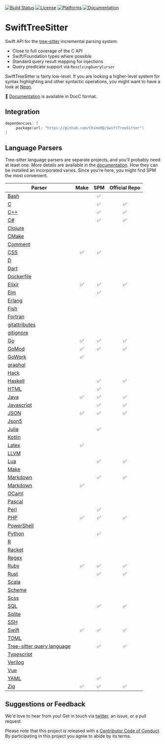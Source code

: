 [![Build Status][build status badge]][build status]
[![License][license badge]][license]
[![Platforms][platforms badge]][platforms]
[![Documentation][documentation badge]][documentation]

# SwiftTreeSitter

Swift API for the [tree-sitter](https://tree-sitter.github.io/) incremental parsing system.

- Close to full coverage of the C API
- Swift/Foundation types where possible
- Standard query result mapping for injections
- Query predicate support via `ResolvingQueryCursor`

SwiftTreeSitter is fairly low-level. If you are looking a higher-level system for syntax highlighting and other syntactic operations, you might want to have a look at [Neon](https://github.com/ChimeHQ/Neon).

📖 [Documentation][documentation] is available in DocC format.

## Integration

```swift
dependencies: [
    .package(url: "https://github.com/ChimeHQ/SwiftTreeSitter")
]
```

## Language Parsers

Tree-sitter language parsers are separate projects, and you'll probably need at least one. More details are available in the [documentation][documentation]. How they can be installed an incorporated varies. Since you're here, you might find SPM the most convenient.

| Parser | Make | SPM | Official Repo |
| --- | :---: | :---: | :---: |
| [Bash](https://github.com/lukepistrol/tree-sitter-bash/tree/feature/spm) | | ✅ | |
| [C](https://github.com/tree-sitter/tree-sitter-c) | | ✅ | ✅ |
| [C++](https://github.com/tree-sitter/tree-sitter-cpp) | | ✅ | ✅ |
| [C#](https://github.com/tree-sitter/tree-sitter-c-sharp) | | ✅ | ✅ |
| [Clojure](https://github.com/sogaiu/tree-sitter-clojure) | | | |
| [CMake](https://github.com/uyha/tree-sitter-cmake) | | | |
| [Comment](https://github.com/stsewd/tree-sitter-comment) | | | |
| [CSS](https://github.com/lukepistrol/tree-sitter-css/tree/feature/spm) | ✅ | ✅ | |
| [D](https://github.com/CyberShadow/tree-sitter-d) | | | |
| [Dart](https://github.com/UserNobody14/tree-sitter-dart) | | | |
| [Dockerfile](https://github.com/camdencheek/tree-sitter-dockerfile) | | | |
| [Elixir](https://github.com/elixir-lang/tree-sitter-elixir) | ✅ | ✅ | ✅ |
| [Elm](https://github.com/mattmassicotte/tree-sitter-elm/tree/feature/spm) | | ✅ | |
| [Erlang](https://github.com/AbstractMachinesLab/tree-sitter-erlang) | | | |
| [Fish](https://github.com/ram02z/tree-sitter-fish) | | | |
| [Fortran](https://github.com/stadelmanma/tree-sitter-fortran) | | | |
| [gitattributes](https://github.com/ObserverOfTime/tree-sitter-gitattributes) | | | |
| [gitignore](https://github.com/shunsambongi/tree-sitter-gitignore) | | | |
| [Go](https://github.com/tree-sitter/tree-sitter-go) | ✅ | ✅ | ✅ |
| [GoMod](https://github.com/camdencheek/tree-sitter-go-mod) | ✅ | ✅ | ✅ |
| [GoWork](https://github.com/omertuc/tree-sitter-go-work) | ✅ | | |
| [graphql](https://github.com/bkegley/tree-sitter-graphql) | | | |
| [Hack](https://github.com/slackhq/tree-sitter-hack) | | | |
| [Haskell](https://github.com/tree-sitter/tree-sitter-haskell) | | ✅ | ✅ |
| [HTML](https://github.com/mattmassicotte/tree-sitter-html/tree/feature/spm) | | ✅ | |
| [Java](https://github.com/tree-sitter/tree-sitter-java) | ✅ | ✅ | ✅ |
| [Javascript](https://github.com/tree-sitter/tree-sitter-javascript) | | ✅ | ✅ |
| [JSON](https://github.com/tree-sitter/tree-sitter-json) | ✅ | ✅ | ✅ |
| [Json5](https://github.com/Joakker/tree-sitter-json5) | | | |
| [Julia](https://github.com/mattmassicotte/tree-sitter-julia/tree/feature/spm) | | ✅ | |
| [Kotlin](https://github.com/fwcd/tree-sitter-kotlin) | | | |
| [Latex](https://github.com/latex-lsp/tree-sitter-latex) | ✅ | | |
| [LLVM](https://github.com/benwilliamgraham/tree-sitter-llvm) | | | |
| [Lua](https://github.com/Azganoth/tree-sitter-lua) | | ✅ | ✅ |
| [Make](https://github.com/alemuller/tree-sitter-make) | | | |
| [Markdown](https://github.com/MDeiml/tree-sitter-markdown) | | ✅ | ✅ |
| [Markdown](https://github.com/mattmassicotte/tree-sitter-markdown) | ✅ | | |
| [OCaml](https://github.com/tree-sitter/tree-sitter-ocaml) | | | |
| [Pascal](https://github.com/Isopod/tree-sitter-pascal) | | | |
| [Perl](https://github.com/mattmassicotte/tree-sitter-perl/tree/feature/spm) | | ✅ | |
| [PHP](https://github.com/tree-sitter/tree-sitter-php) | ✅ | ✅ | ✅ |
| [PowerShell](https://github.com/PowerShell/tree-sitter-PowerShell) | | | |
| [Python](https://github.com/mattmassicotte/tree-sitter-python/feature/spm) | | ✅ | |
| [R](https://github.com/r-lib/tree-sitter-r) | | | |
| [Racket](https://github.com/6cdh/tree-sitter-racket) | | | |
| [Regex](https://github.com/tree-sitter/tree-sitter-regex) | | | |
| [Ruby](https://github.com/tree-sitter/tree-sitter-ruby) | ✅ | ✅ | ✅ |
| [Rust](https://github.com/tree-sitter/tree-sitter-rust) | | ✅ | ✅ |
| [Scala](https://github.com/tree-sitter/tree-sitter-scala) | | | |
| [Scheme](https://github.com/6cdh/tree-sitter-scheme) | | | |
| [Scss](https://github.com/serenadeai/tree-sitter-scss) | | | |
| [SQL](https://github.com/DerekStride/tree-sitter-sql) | | ✅ | ✅ |
| [Sqlite](https://github.com/dhcmrlchtdj/tree-sitter-sqlite) | | | |
| [SSH](https://github.com/metio/tree-sitter-ssh-client-config) | | | |
| [Swift](https://github.com/alex-pinkus/tree-sitter-swift/tree/with-generated-files) | ✅ | ✅ | ✅ |
| [TOML](https://github.com/ikatyang/tree-sitter-toml) | | | |
| [Tree-sitter query language](https://github.com/nvim-treesitter/tree-sitter-query) | | ✅ | ✅ |
| [Typescript](https://github.com/tree-sitter/tree-sitter-typescript) | | | |
| [Verilog](https://github.com/tree-sitter/tree-sitter-verilog) | | | |
| [Vue](https://github.com/ikatyang/tree-sitter-vue) | | | |
| [YAML](https://github.com/mattmassicotte/tree-sitter-yaml/tree/feature/spm) | | ✅ | |
| [Zig](https://github.com/maxxnino/tree-sitter-zig) | ✅ | ✅ | ✅ |

## Suggestions or Feedback

We'd love to hear from you! Get in touch via [twitter](https://twitter.com/chimehq), an issue, or a pull request.

Please note that this project is released with a [Contributor Code of Conduct](CODE_OF_CONDUCT.md). By participating in this project you agree to abide by its terms.

[build status]: https://github.com/ChimeHQ/SwiftTreeSitter/actions
[build status badge]: https://github.com/ChimeHQ/SwiftTreeSitter/workflows/CI/badge.svg
[license]: https://opensource.org/licenses/BSD-3-Clause
[license badge]: https://img.shields.io/github/license/ChimeHQ/SwiftTreeSitter
[platforms]: https://swiftpackageindex.com/ChimeHQ/SwiftTreeSitter
[platforms badge]: https://img.shields.io/endpoint?url=https%3A%2F%2Fswiftpackageindex.com%2Fapi%2Fpackages%2FChimeHQ%2FSwiftTreeSitter%2Fbadge%3Ftype%3Dplatforms
[documentation]: https://swiftpackageindex.com/ChimeHQ/SwiftTreeSitter/main/documentation
[documentation badge]: https://img.shields.io/badge/Documentation-DocC-blue
